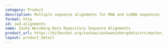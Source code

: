 ```yaml
---
category: Product
description: Multiple sequence alignments for RNA and ssDNA sequences
format: http
id: zwd.alignments
name: Zasha Weinberg Data Repository Sequence Alignments
product_url: https://bitbucket.org/zashaw/zashaweinbergdata/src/master/
layout: product_detail
---
```

